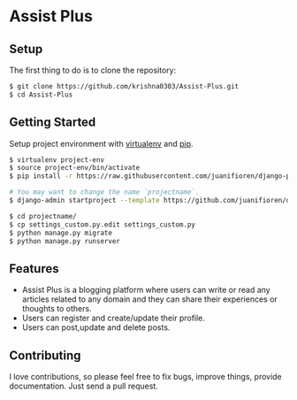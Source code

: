 
# Assist Plus

## Setup

The first thing to do is to clone the repository:

```sh
$ git clone https://github.com/krishna0303/Assist-Plus.git
$ cd Assist-Plus
```


## Getting Started

Setup project environment with [virtualenv](https://virtualenv.pypa.io) and [pip](https://pip.pypa.io).

```bash
$ virtualenv project-env
$ source project-env/bin/activate
$ pip install -r https://raw.githubusercontent.com/juanifioren/django-project-template/master/requirements.txt

# You may want to change the name `projectname`.
$ django-admin startproject --template https://github.com/juanifioren/django-project-template/archive/master.zip projectname

$ cd projectname/
$ cp settings_custom.py.edit settings_custom.py
$ python manage.py migrate
$ python manage.py runserver
```

## Features

* Assist Plus is a blogging platform where users can write or read any articles related to any domain and they can share their experiences or thoughts to others.
* Users can register and create/update their profile.
* Users can post,update and delete posts.

## Contributing

I love contributions, so please feel free to fix bugs, improve things, provide documentation. Just send a pull request.
